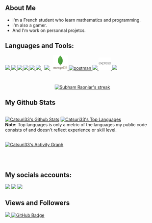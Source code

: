 
## About Me

- I'm a French student who learn mathematics and programming.
- I'm also a gamer.
- And I'm work on personnal projetcs.

## Languages and Tools:

<p align="left"> 
    <a href="https://www.java.com" target="_blank"> <img src="https://img.icons8.com/color/48/000000/java-coffee-cup-logo.png"/> </a>
    <a href="https://developer.mozilla.org/en-US/docs/Web/JavaScript" target="_blank"> <img src="https://img.icons8.com/color/48/000000/javascript.png"/> </a> 
    <a href="https://www.w3.org/html/" target="_blank"> <img src="https://img.icons8.com/color/48/000000/html-5.png"/> </a> 
    <a href="https://www.w3schools.com/css/" target="_blank"> <img src="https://img.icons8.com/color/48/000000/css3.png"/> </a> 
    <a href="https://www.python.org" target="_blank"> <img src="https://img.icons8.com/color/48/000000/python.png"/> </a> 
    <a style="padding-right:8px;" href="https://nodejs.org" target="_blank"> <img src="https://img.icons8.com/color/48/000000/nodejs.png"/> </a> 
    <a style="padding-right:8px;" href="https://www.mysql.com/" target="_blank"> <img src="https://img.icons8.com/fluent/50/000000/mysql-logo.png"/> </a>
    <a href="https://www.mongodb.com/" target="_blank"> <img src="https://raw.githubusercontent.com/devicons/devicon/master/icons/mongodb/mongodb-original-wordmark.svg" alt="mongodb" width="48" height="48"/> </a> 
    <a href="https://postman.com" target="_blank"> <img src="https://www.vectorlogo.zone/logos/getpostman/getpostman-icon.svg" alt="postman" width="45" height="45"/> </a>   
    <a href="https://git-scm.com/" target="_blank"> <img src="https://img.icons8.com/color/48/000000/git.png"/> </a> 
    <a href="https://expressjs.com" target="_blank"> <img src="https://raw.githubusercontent.com/devicons/devicon/master/icons/express/express-original-wordmark.svg" alt="express" width="40" height="40"/> </a>
    <a href="https://electronjs.org/" target="_blank"> <img src="https://fr.wikipedia.org/wiki/Electron_(framework)#/media/Fichier:Electron_Software_Framework_Logo.svg"/> </a> 
</p>

<br/>

<p align="center">
    <a href="https://github.com/SubhamRaoniar28/github-readme-streak-stats">
        <img title="🔥 Get streak stats for your profile at git.io/streak-stats" alt="Subham Raoniar's streak" src="https://github-readme-streak-stats.herokuapp.com/?user=Catsuri33&theme=black-ice&hide_border=true&stroke=0000&background=060A0CD0"/>
    </a>
</p>

## My Github Stats

  <br/>
  <a href="https://github.com/SubhamRaoniar28/github-readme-stats"><img alt="Catsuri33's Github Stats" src="https://github-readme-stats.vercel.app/api?username=Catsuri33&show_icons=true&count_private=true&theme=react&hide_border=true&bg_color=0D1117" /></a>
  <a href="https://github.com/SubhamRaoniar28/github-readme-stats"><img alt="Catsuri33's Top Languages" src="https://github-readme-stats.vercel.app/api/top-langs/?username=Catsuri33&langs_count=8&count_private=true&layout=compact&theme=react&hide_border=true&bg_color=0D1117" /></a>
  <br/>
  <b>Note:</b> Top languages is only a metric of the languages my public code consists of and doesn't reflect experience or skill level.


<br/>
<br/>

<a href="https://github.com/SubhamRaoniar28/github-readme-activity-graph"><img alt="Catsuri33's Activity Graph" src="https://activity-graph.herokuapp.com/graph?username=Catsuri33&bg_color=0D1117&color=5BCDEC&line=5BCDEC&point=FFFFFF&hide_border=true" /></a>

<br/>
<br/>

## My socials accounts:
<p align="left">

<a href = "https://twitter.com/Catsuri33"><img src="https://img.icons8.com/fluent/48/000000/twitter.png"/></a>
<a href = "https://www.instagram.com/catsuri33/"><img src="https://img.icons8.com/fluent/48/000000/instagram-new.png"/></a>
<a href = "https://discord.com/invite/B6dNBGd"><img src="https://img.icons8.com/color/48/000000/discord--v2.png"/></a>

</p>

## Views and Followers
<a href="https://github.com/Meghna-DAS/github-profile-views-counter">
    <img src="https://komarev.com/ghpvc/?username=Catsuri33">
</a>
<a href="https://github.com/Catsuri33?tab=followers"><img src="https://img.shields.io/github/followers/Catsuri33?label=Followers&style=social" alt="GitHub Badge"></a>
